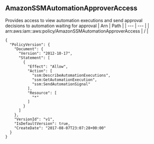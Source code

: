 
## AmazonSSMAutomationApproverAccess
Provides access to view automation executions and send approval decisions to automation waiting for approval
| Arn | Path |
| --- | --- |
| arn:aws:iam::aws:policy/AmazonSSMAutomationApproverAccess | / |
```
{
  "PolicyVersion": {
    "Document": {
      "Version": "2012-10-17",
      "Statement": [
        {
          "Effect": "Allow",
          "Action": [
            "ssm:DescribeAutomationExecutions",
            "ssm:GetAutomationExecution",
            "ssm:SendAutomationSignal"
          ],
          "Resource": [
            "*"
          ]
        }
      ]
    },
    "VersionId": "v1",
    "IsDefaultVersion": true,
    "CreateDate": "2017-08-07T23:07:28+00:00"
  }
}
```
